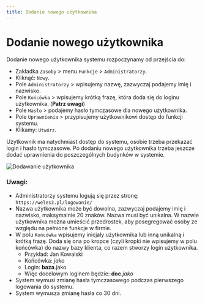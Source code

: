 ```yaml
---
title: Dodanie nowego użytkownika
---
```


# Dodanie nowego użytkownika

Dodanie nowego użytkownika systemu rozpoczynamy od przejścia do:

- Zakładka `Zasoby` > menu `Funkcje` > `Administratorzy`.
- Kliknąć: `Nowy`.
- Pole `Administratorzy` > wpisujemy nazwę, zazwyczaj podajemy imię i nazwisko.
- Pole `Końcówka` > wpisujemy krótką frazę, która doda się do loginu użytkownika. (**Patrz uwagi**)
- Pole `Hasło` > podajemy hasło tymczasowe dla nowego użytkownika.
- Pole `Uprawnienia` > przypisujemy użytkownikowi dostęp do funkcji systemu.
- Klikamy: `Utwórz`.

Użytkownik ma natychmiast dostęp do systemu, osobie trzeba przekazać login i hasło tymczasowe. Po dodaniu nowego użytkownika trzeba jeszcze dodać uprawnienia do poszczególnych budynków w systemie.

![Dodawanie użytkownika](dodawanie-administratora.gif)

### Uwagi:

- Administratorzy systemu logują się przez stronę: `https://weles3.pl/logowanie/`
- Nazwa użytkownika może być dowolna, zazwyczaj podajemy imię i nazwisko, maksymalnie 20 znaków. Nazwa musi być unikalna. W nazwie użytkownika można umieścić przedrostek, aby posegregować osoby ze względu na pełnione funkcje w firmie.
- W polu `Końcówka` wpisujemy inicjały użytkownika lub inną unikalną i krótką frazę. Doda się ona po kropce (czyli kropki nie wpisujemy w polu końcówka) do nazwy bazy klienta, co razem stworzy login użytkownika.
  - Przykład: Jan Kowalski
  - Końcówka: *jako*
  - Login: **baza**.jako            
  - Więc docelowym loginem będzie: **doc**.*jako*
- System wymusi zmianę hasła tymczasowego podczas pierwszego logowania do systemu.
- System wymusza zmianę hasła co 30 dni.